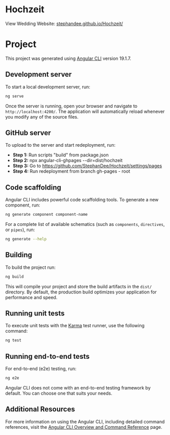# Hochzeit

View Wedding Website: [stephandee.github.io/Hochzeit/](https://stephandee.github.io/Hochzeit/)

# Project

This project was generated using [Angular CLI](https://github.com/angular/angular-cli) version 19.1.7.

## Development server

To start a local development server, run:

```bash
ng serve
```

Once the server is running, open your browser and navigate to `http://localhost:4200/`. The application will automatically reload whenever you modify any of the source files.

## GitHub server

To upload to the server and start redeployment, run:

* <b>Step 1:</b> Run scripts "build" from package.json
* <b>Step 2:</b> npx angular-cli-ghpages --dir=dist/hochzeit
* <b>Step 3:</b> Go to https://github.com/StephanDee/Hochzeit/settings/pages
* <b>Step 4:</b> Run redeployment from branch gh-pages - root

## Code scaffolding

Angular CLI includes powerful code scaffolding tools. To generate a new component, run:

```bash
ng generate component component-name
```

For a complete list of available schematics (such as `components`, `directives`, or `pipes`), run:

```bash
ng generate --help
```

## Building

To build the project run:

```bash
ng build
```

This will compile your project and store the build artifacts in the `dist/` directory. By default, the production build optimizes your application for performance and speed.

## Running unit tests

To execute unit tests with the [Karma](https://karma-runner.github.io) test runner, use the following command:

```bash
ng test
```

## Running end-to-end tests

For end-to-end (e2e) testing, run:

```bash
ng e2e
```

Angular CLI does not come with an end-to-end testing framework by default. You can choose one that suits your needs.

## Additional Resources

For more information on using the Angular CLI, including detailed command references, visit the [Angular CLI Overview and Command Reference](https://angular.dev/tools/cli) page.

